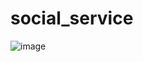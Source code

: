 # social_service


![image](https://github.com/user-attachments/assets/9d232ae5-fdc9-45d9-ba20-c7761b76a6da)

